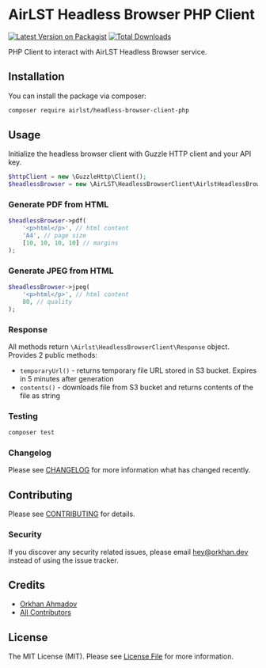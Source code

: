 # AirLST Headless Browser PHP Client

[![Latest Version on Packagist](https://img.shields.io/packagist/v/airlst/headless-browser-client-php.svg?style=flat-square)](https://packagist.org/packages/airlst/headless-browser-client-php)
[![Total Downloads](https://img.shields.io/packagist/dt/airlst/headless-browser-client-php.svg?style=flat-square)](https://packagist.org/packages/airlst/headless-browser-client-php)

PHP Client to interact with AirLST Headless Browser service.

## Installation

You can install the package via composer:

```bash
composer require airlst/headless-browser-client-php
```

## Usage

Initialize the headless browser client with Guzzle HTTP client and your API key.

```php
$httpClient = new \GuzzleHttp\Client();
$headlessBrowser = new \AirLST\HeadlessBrowserClient\AirlstHeadlessBrowser($httpClient, 'api-key-here');
```

### Generate PDF from HTML

```php
$headlessBrowser->pdf(
    '<p>html</p>', // html content
    'A4', // page size
    [10, 10, 10, 10] // margins
);
```

### Generate JPEG from HTML

```php
$headlessBrowser->jpeg(
    '<p>html</p>', // html content
    80, // quality
);
```

### Response

All methods return `\Airlst\HeadlessBrowserClient\Response` object.
Provides 2 public methods:

- `temporaryUrl()` - returns temporary file URL stored in S3 bucket. Expires in 5 minutes after generation
- `contents()` - downloads file from S3 bucket and returns contents of the file as string

### Testing

```bash
composer test
```

### Changelog

Please see [CHANGELOG](CHANGELOG.md) for more information what has changed recently.

## Contributing

Please see [CONTRIBUTING](CONTRIBUTING.md) for details.

### Security

If you discover any security related issues, please email hey@orkhan.dev instead of using the issue tracker.

## Credits

-   [Orkhan Ahmadov](https://github.com/airlst)
-   [All Contributors](../../contributors)

## License

The MIT License (MIT). Please see [License File](LICENSE.md) for more information.
